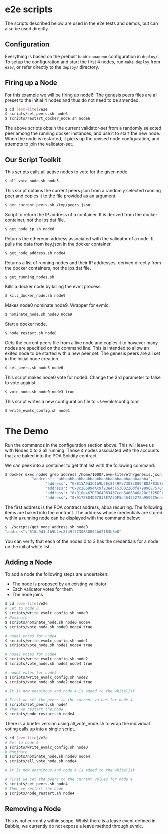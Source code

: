 # e2e scripts

The scripts described below are used in the e2e tests and demos, but can also be 
used directly.

## Configuration

Everything is based on the prebuilt `babblepoademo` configuration in `deploy/`.
To setup the configuration and start the first 4 nodes, run `make deploy` from
`e2e/`, or refer directly to the `deploy/` directory.

## Firing up a Node

For this example we will be firing up node6. The genesis peers files are all 
preset to the initial 4 nodes and thus do not need to be amended.

```bash
$ cd [evm-lite]/e2e
$ scripts/set_peers.sh node6
$ scripts/restart_docker_node.sh node6
```

The above scripts obtain the current validator-set from a randomly selected peer
among the running docker instances, and use it to start the new node. When the 
node is restarted, it picks up the revised node configuration, and attempts to
join the validator-set. 

## Our Script Toolkit

This scripts calls all active nodes to vote for the given node. 
```bash
$ all_vote_node.sh node5
```

This script obtains the current peers.json from a randomly selected running peer
and copies it to the file provided as an argument.

```bash
$ get_current_peers.sh /tmp/peers.json
```

Script to return the IP address of a container. It is derived from the docker 
container, not the ips.dat file.
```bash
$ get_node_ip.sh node0
```

Returns the ethereum address associated with the validator of a node. It pulls 
the data from key.json in the docker container.
```bash
$ get_node_address.sh node4
```

Returns a list of running nodes and their IP addresses, derived directly from 
the docker containers, not the ips.dat file.
```bash
$ get_running_nodes.sh
```

Kills a docker node by killing the evml process. 
```bash
$ kill_docker_node.sh node9
```

Makes node0 nominate node9. Wrapper for evmlc. 
```bash
$ nominate_node.sh node0 node9
```

Start a docker node.
```bash
$ node_restart.sh node8
```

Gets the current peers file from a live node and copies it to however many nodes 
are specified on the command line. This is intended to allow an exited node to 
be started with a new peer set. The genesis peers are all set in the initial 
node creation. 
```bash
$ set_peers.sh node5 node6
```

This script makes node0 vote for node3. Change the 3rd parameter to false to 
vote against. 
```bash
$ vote_node.sh node0 node3 true
```

This script writes a new configuration file to ~/.evmlc/config.toml
```bash
$ write_evmlc_config.sh node1
```

# The Demo

Run the commands in the configuration section above. This will leave us with 
Nodes 0 to 3 all running. Those 4 nodes associated with the accounts that are 
baked into the POA Solidity contract. 

We can peek into a container to get that list with the following command:

```bash
$ docker exec node0 grep address /home/1000/.evm-lite/eth/genesis.json
            "address": "abbaabbaabbaabbaabbaabbaabbaabbaabbaabba",
                  "address": "0x815A9d3C1b9b2Ec8f49F5730830004BD2F83b8b8",
                  "address": "0x8c266894Ac9f23e4cF5300220dfe79896E7576fE",
                  "address": "0x910e467DF064083407ceb8406840a20c2f25DCc2",
                  "address": "0x01728D4D07838E7A5DF5d45435272a9592C5ea4d",

```

The first address is the POA contract address, abba recurring. The following 
items are baked into the contract. The address whose credentials are stored 
within a running node can be displayed with the command below:

```bash
$ ./scripts/get_node_address.sh node0
"address":"815a9d3c1b9b2ec8f49f5730830004bd2f83b8b8"
```

You can verify that each of the nodes 0 to 3 has the credentials for a node on 
the initial white list. 

## Adding a Node

To add a node the following steps are undertaken:

+ The node is proposed by an existing validator
+ Each validator votes for them
+ The node joins

```bash
$ cd [evm-lite]/e2e
# Set to node 0
$ scripts/write_evmlc_config.sh node0
# Nominate
$ scripts/nominate_node.sh node0 node4
$ scripts/vote_node.sh node0 node4 true

# node1 votes for node4
$ scripts/write_evmlc_config.sh node1
$ scripts/vote_node.sh node1 node4 true

# node2 votes for node4
$ scripts/write_evmlc_config.sh node2
$ scripts/vote_node.sh node2 node4 true

# node3 votes for node4
$ scripts/write_evmlc_config.sh node2
$ scripts/vote_node.sh node2 node4 true

# It is now unanimous and node 4 is added to the whitelist

# First we set the peers to the current values for node 4
$ scripts/set_peers.sh node4
# Then we restart the node
$ scripts/node_restart.sh node4
```

There is a briefer version using all_vote_node.sh to wrap the individual voting 
calls up into a single script.

```bash
$ cd [evm-lite]/e2e
# Set to node 0
$ scripts/write_evmlc_config.sh node0
# Nominate
$ scripts/nominate_node.sh node0 node4
$ scripts/all_vote_node.sh node4

# It is now unanimous and node 4 is added to the whitelist

# First we set the peers to the current values for node 4
$ scripts/set_peers.sh node4
# Then we restart the node
$ scripts/node_restart.sh node4
```

## Removing a Node

This is not currently within scope. Whilst there is a leave event defined in 
Babble, we currently do not expose a leave method through evmlc. 




